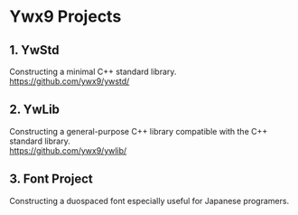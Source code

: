 # Ywx9 Projects

## 1. YwStd
Constructing a minimal C++ standard library.  
https://github.com/ywx9/ywstd/

## 2. YwLib
Constructing a general-purpose C++ library compatible with the C++ standard library.  
https://github.com/ywx9/ywlib/

## 3. Font Project
Constructing a duospaced font especially useful for Japanese programers.
